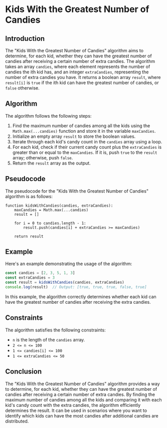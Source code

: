 # Kids With the Greatest Number of Candies

## Introduction
The "Kids With the Greatest Number of Candies" algorithm aims to determine, for each kid, whether they can have the greatest number of candies after receiving a certain number of extra candies. The algorithm takes an array `candies`, where each element represents the number of candies the ith kid has, and an integer `extraCandies`, representing the number of extra candies you have. It returns a boolean array `result`, where `result[i]` is `true` if the ith kid can have the greatest number of candies, or `false` otherwise.

## Algorithm
The algorithm follows the following steps:

1. Find the maximum number of candies among all the kids using the `Math.max(...candies)` function and store it in the variable `maxCandies`.
2. Initialize an empty array `result` to store the boolean values.
3. Iterate through each kid's candy count in the `candies` array using a loop.
4. For each kid, check if their current candy count plus the `extraCandies` is greater than or equal to the `maxCandies`. If it is, push `true` to the `result` array; otherwise, push `false`.
5. Return the `result` array as the output.

## Pseudocode
The pseudocode for the "Kids With the Greatest Number of Candies" algorithm is as follows:

```
function kidsWithCandies(candies, extraCandies):
    maxCandies = Math.max(...candies)
    result = []
  
    for i = 0 to candies.length - 1:
        result.push(candies[i] + extraCandies >= maxCandies)
  
    return result
```

## Example
Here's an example demonstrating the usage of the algorithm:

```javascript
const candies = [2, 3, 5, 1, 3]
const extraCandies = 3
const result = kidsWithCandies(candies, extraCandies)
console.log(result)  // Output: [true, true, true, false, true]
```

In this example, the algorithm correctly determines whether each kid can have the greatest number of candies after receiving the extra candies.

## Constraints
The algorithm satisfies the following constraints:

- `n` is the length of the `candies` array.
- `2 <= n <= 100`
- `1 <= candies[i] <= 100`
- `1 <= extraCandies <= 50`

## Conclusion
The "Kids With the Greatest Number of Candies" algorithm provides a way to determine, for each kid, whether they can have the greatest number of candies after receiving a certain number of extra candies. By finding the maximum number of candies among all the kids and comparing it with each kid's candy count with the extra candies, the algorithm efficiently determines the result. It can be used in scenarios where you want to identify which kids can have the most candies after additional candies are distributed.